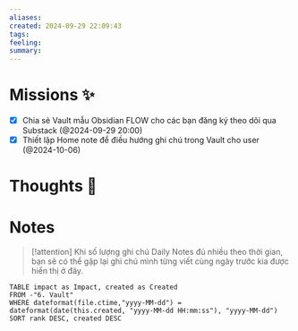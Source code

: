 ```yaml
---
aliases: 
created: 2024-09-29 22:09:43
tags: 
feeling: 
summary:
---
```


# Missions ✨

- [x] Chia sẻ Vault mẫu Obsidian FLOW cho các bạn đăng ký theo dõi qua Substack (@2024-09-29 20:00)
- [x] Thiết lập Home note để điều hướng ghi chú trong Vault cho user (@2024-10-06)

# Thoughts 💬


# Notes

> [!attention]
> Khi số lượng ghi chú Daily Notes đủ nhiều theo thời gian, bạn sẽ có thể gặp lại ghi chú mình từng viết cùng ngày trước kia được hiển thị ở đây.

```dataview
TABLE impact as Impact, created as Created
FROM -"6. Vault"
WHERE dateformat(file.ctime,"yyyy-MM-dd") = dateformat(date(this.created, "yyyy-MM-dd HH:mm:ss"), "yyyy-MM-dd")
SORT rank DESC, created DESC
```